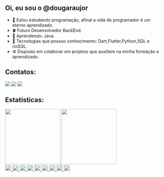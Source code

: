 ## Oi, eu sou o @dougaraujor
- 🌱 Estou estudando programação, afinal a vida de programador é um eterno aprendizado.
- 🍀 Futuro Desenvolvedor BackEnd.
- 🌿 Aprendendo: Java.
- 🍁 Tecnologias que possuo conhecimento: Dart,Flutter,Python,SQL e noSQL.
- ⚙️ Disposto em colaborar em projetos que auxiliem na minha formação e aprendizado.

## Contatos:
<div>
<a href="https://instagram.com/suchdouge" target="_blank"><img loading="lazy" src="https://img.shields.io/badge/-Instagram-%23E4405F?style=for-the-badge&logo=instagram&logoColor=white" target="_blank"></a>
<a href = "mailto:dougaraujor@gmail.com"><img loading="lazy" src="https://img.shields.io/badge/Gmail-D14836?style=for-the-badge&logo=gmail&logoColor=white" target="_blank"></a>
<a href="https://www.linkedin.com/in/dougaraujor" target="_blank"><img loading="lazy" src="https://img.shields.io/badge/-LinkedIn-%230077B5?style=for-the-badge&logo=linkedin&logoColor=white" target="_blank"></a>   
</div>

## Estatísticas: 
  <a href="https://github.com/dougaraujor">
  <img height="180em" src="https://github-readme-stats.vercel.app/api?username=dougaraujor&show_icons=true&theme=dracula&include_all_commits=true&count_private=true"/>
  <img height="180em" src="https://github-readme-stats.vercel.app/api/top-langs/?username=dougaraujor&layout=compact&langs_count=7&theme=dracula"/>
  <div>
  <code><img height="20" src="https://img.shields.io/badge/Java-ED8B00?style=for-the-badge&logo=java&logoColor=white"></code>
  <code><img height="20" src="https://img.shields.io/badge/Spring-6DB33F?style=for-the-badge&logo=spring&logoColor=white"></code>
  <code><img height="20" src="https://img.shields.io/badge/MySQL-00000F?style=for-the-badge&logo=mysql&logoColor=white"></code>
  <code><img height="20" src="https://img.shields.io/badge/Postman-FF6C37?style=for-the-badge&logo=Postman&logoColor=white"></code>
  <code><img height="20" src="https://img.shields.io/badge/Git-F05032?style=for-the-badge&logo=git&logoColor=white"></code>
  <code><img height="20" src="https://img.shields.io/badge/JavaScript-323330?style=for-the-badge&logo=javascript&logoColor=F7DF1E"></code>
  <code><img height="20" src="https://img.shields.io/badge/HTML-239120?style=for-the-badge&logo=html5&logoColor=white"></code>
  <code><img height="20" src="https://img.shields.io/badge/CSS-239120?&style=for-the-badge&logo=css3&logoColor=white"></code>
  <code><img height="20" src="https://img.shields.io/badge/TypeScript-007ACC?style=for-the-badge&logo=typescript&logoColor=white"></code>
  </div>

